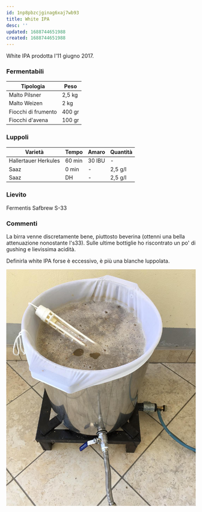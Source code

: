 ```yaml
---
id: 1np8pbzcjginag6xaj7wb93
title: White IPA
desc: ''
updated: 1688744651988
created: 1688744651988
---
```

White IPA prodotta l'11 giugno 2017.

### Fermentabili
| Tipologia           | Peso   |
|---------------------|--------|
| Malto Pilsner       | 2,5 kg |
| Malto Weizen        | 2 kg   |
| Fiocchi di frumento | 400 gr |
| Fiocchi d'avena     | 100 gr |

### Luppoli
| Varietà              | Tempo  | Amaro   | Quantità |
|----------------------|--------|---------|----------|
| Hallertauer Herkules | 60 min | 30 IBU  | -        |
| Saaz                 | 0 min  | -       | 2,5 g/l  |
| Saaz                 | DH     | -       | 2,5 g/l  |

### Lievito
Fermentis Safbrew S-33

### Commenti
La birra venne discretamente bene, piuttosto beverina (ottenni una bella attenuazione nonostante l's33). Sulle ultime bottiglie ho riscontrato un po' di gushing e lievissima acidità.

Definirla white IPA forse è eccessivo, è più una blanche luppolata.

![image](./assets/images/cottaWhiteIPA.jpg)


